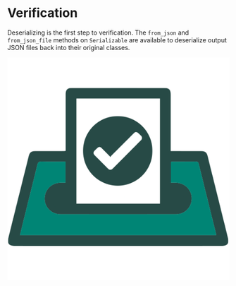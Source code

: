 # Verification

Deserializing is the first step to verification. The `from_json` and `from_json_file` methods on `Serializable` are available to deserialize output JSON files back into their original classes.

![Encrypt][encrypt-image]

<!-- Links -->
[encrypt-image]: ../../images/electionguard-logo.png ""
